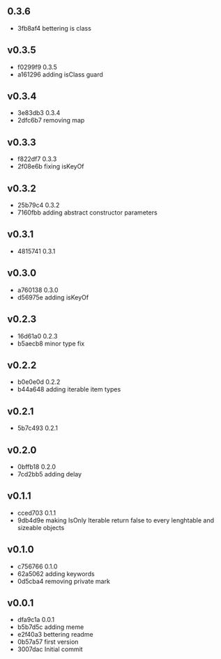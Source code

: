 
## 0.3.6
* 3fb8af4 bettering is class
## v0.3.5
* f0299f9 0.3.5
* a161296 adding isClass guard
## v0.3.4
* 3e83db3 0.3.4
* 2dfc6b7 removing map
## v0.3.3
* f822df7 0.3.3
* 2f08e6b fixing isKeyOf
## v0.3.2
* 25b79c4 0.3.2
* 7160fbb adding abstract constructor parameters
## v0.3.1
* 4815741 0.3.1
## v0.3.0
* a760138 0.3.0
* d56975e adding isKeyOf
## v0.2.3
* 16d61a0 0.2.3
* b5aecb8 minor type fix
## v0.2.2
* b0e0e0d 0.2.2
* b44a648 adding iterable item types
## v0.2.1
* 5b7c493 0.2.1
## v0.2.0
* 0bffb18 0.2.0
* 7cd2bb5 adding delay
## v0.1.1
* cced703 0.1.1
* 9db4d9e making IsOnly Iterable return false to every lenghtable and sizeable objects
## v0.1.0
* c756766 0.1.0
* 62a5062 adding keywords
* 0d5cba4 removing private mark
## v0.0.1
* dfa9c1a 0.0.1
* b5b7d5c adding meme
* e2f40a3 bettering readme
* 0b57a57 first version
* 3007dac Initial commit
